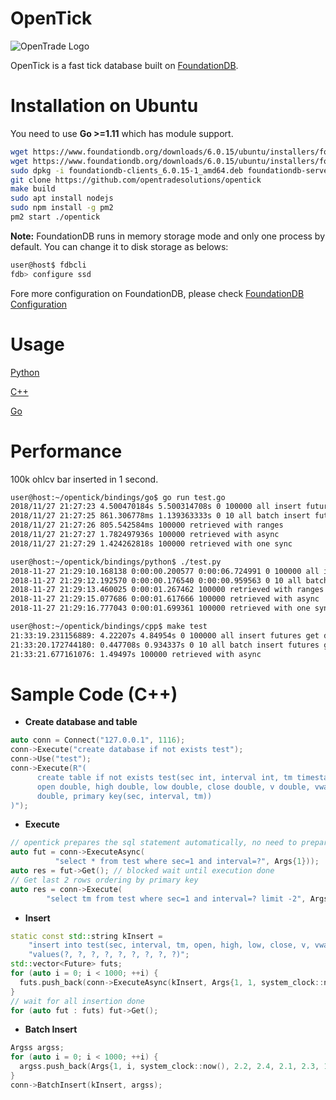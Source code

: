 # OpenTick

![OpenTrade Logo](https://github.com/opentradesolutions/opentrade/blob/master/web/img/ot.png)

OpenTick is a fast tick database built on [FoundationDB](https://www.foundationdb.org/).

# Installation on Ubuntu

You need to use **Go >=1.11** which has module support.

```bash
wget https://www.foundationdb.org/downloads/6.0.15/ubuntu/installers/foundationdb-server_6.0.15-1_amd64.deb
wget https://www.foundationdb.org/downloads/6.0.15/ubuntu/installers/foundationdb-clients_6.0.15-1_amd64.deb
sudo dpkg -i foundationdb-clients_6.0.15-1_amd64.deb foundationdb-server_6.0.15-1_amd64.deb
git clone https://github.com/opentradesolutions/opentick
make build
sudo apt install nodejs
sudo npm install -g pm2
pm2 start ./opentick
```

**Note:** FoundationDB runs in memory storage mode and only one process by default. You can change it to disk storage as belows:
```bash
user@host$ fdbcli
fdb> configure ssd
```

Fore more configuration on FoundationDB, please check [FoundationDB Configuration](https://apple.github.io/foundationdb/configuration.html)

# Usage

[Python](https://github.com/opentradesolutions/opentick/blob/master/bindings/python/test.py)

[C++](https://github.com/opentradesolutions/opentick/blob/master/bindings/cpp/test.cc)

[Go](https://github.com/opentradesolutions/opentick/blob/master/bindings/go/test.go)

# Performance

100k ohlcv bar inserted in 1 second.

```bash
user@host:~/opentick/bindings/go$ go run test.go
2018/11/27 21:27:23 4.500470184s 5.500314708s 0 100000 all insert futures get done
2018/11/27 21:27:25 861.306778ms 1.139363333s 0 10 all batch insert futures get done
2018/11/27 21:27:26 805.542584ms 100000 retrieved with ranges
2018/11/27 21:27:27 1.782497936s 100000 retrieved with async
2018/11/27 21:27:29 1.424262818s 100000 retrieved with one sync
```

```bash
user@host:~/opentick/bindings/python$ ./test.py
2018-11-27 21:29:10.168138 0:00:00.200577 0:00:06.724991 0 100000 all insert futures get done
2018-11-27 21:29:12.192570 0:00:00.176540 0:00:00.959563 0 10 all batch insert futures get done
2018-11-27 21:29:13.460025 0:00:01.267462 100000 retrieved with ranges
2018-11-27 21:29:15.077686 0:00:01.617666 100000 retrieved with async
2018-11-27 21:29:16.777043 0:00:01.699361 100000 retrieved with one sync
```

```bash
user@host:~/opentick/bindings/cpp$ make test
21:33:19.231156889: 4.22207s 4.84954s 0 100000 all insert futures get done
21:33:20.172744180: 0.447708s 0.934337s 0 10 all batch insert futures get done
21:33:21.677161076: 1.49497s 100000 retrieved with async
```

# Sample Code (C++)

* **Create database and table**
```C++
auto conn = Connect("127.0.0.1", 1116);
conn->Execute("create database if not exists test");
conn->Use("test");
conn->Execute(R"(
      create table if not exists test(sec int, interval int, tm timestamp,
      open double, high double, low double, close double, v double, vwap
      double, primary key(sec, interval, tm))
)");
```

* **Execute**
```C++
// opentick prepares the sql statement automatically, no need to prepare explicitly
auto fut = conn->ExecuteAsync(
          "select * from test where sec=1 and interval=?", Args{1}));
auto res = fut->Get(); // blocked wait until execution done
// Get last 2 rows ordering by primary key
auto res = conn->Execute(
        "select tm from test where sec=1 and interval=? limit -2", Args{1});
```

* **Insert**
```C++
static const std::string kInsert =
    "insert into test(sec, interval, tm, open, high, low, close, v, vwap) "
    "values(?, ?, ?, ?, ?, ?, ?, ?, ?)";
std::vector<Future> futs;
for (auto i = 0; i < 1000; ++i) {
  futs.push_back(conn->ExecuteAsync(kInsert, Args{1, 1, system_clock::now(), 2.2, 2.4, 2.1, 2.3, 1000000, 2.25}));
}
// wait for all insertion done
for (auto fut : futs) fut->Get();
```

* **Batch Insert**
```C++
Argss argss;
for (auto i = 0; i < 1000; ++i) {
  argss.push_back(Args{1, i, system_clock::now(), 2.2, 2.4, 2.1, 2.3, 1000000, 2.25});
}
conn->BatchInsert(kInsert, argss);
```
